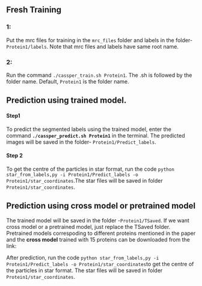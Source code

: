 ## Fresh Training
### 1:
Put the mrc files for training in the `mrc_files` folder and labels in the folder- `Protein1/labels`. Note that mrc files and labels have same root name. 
### 2:
Run the command `./cassper_train.sh Protein1`. The .sh is followed by the folder name. Default, `Protein1` is the folder name.   

## Prediction using trained model. 
#### Step1
To predict the segmented labels using the trained model, enter the command **`./cassper_predict.sh Protein1`** in the terminal. The predicted images will be saved in the folder- `Protein1/Predict_labels`. 
#### Step 2
To get the centre of the particles in star format, run the code `python star_from_labels,py -i Protein1/Predict_labels -o Protein1/star_coordinates`.The star files will be saved in folder `Protein1/star_coordinates`.

## Prediction using cross model or pretrained model
The trained model will be saved in the folder -`Protein1/TSaved`. If we want cross model or a  pretrained model, just replace the TSaved folder. Pretrained models correspoding to different proteins mentioned in the paper  and the **cross model** trained with 15 proteins can be downloaded from the link:

After prediction, run the code `python star_from_labels,py -i Protein1/Predict_labels -o Protein1/star_coordinates`to get the centre of the particles in star format. The star files will be saved in folder `Protein1/star_coordinates`.
